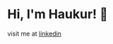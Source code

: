 
# Hi, I'm Haukur! 👋

visit me at [linkedin](https://www.linkedin.com/in/sigurdur-haukur-birgisson/)
